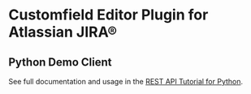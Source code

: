 # Customfield Editor Plugin for Atlassian JIRA®

## Python Demo Client

See full documentation and usage in the [REST API Tutorial for Python](http://codeclou.io/redirect/r.php?r=alxpzlvx).
